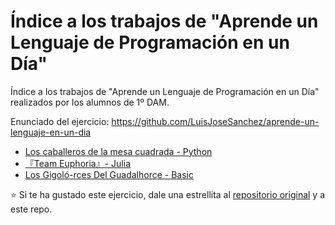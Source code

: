 # Índice a los trabajos de "Aprende un Lenguaje de Programación en un Día"

Índice a los trabajos de "Aprende un Lenguaje de Programación en un Día" realizados por los alumnos de 1º DAM.

Enunciado del ejercicio: <https://github.com/LuisJoseSanchez/aprende-un-lenguaje-en-un-dia>

* [Los caballeros de la mesa cuadrada - Python](https://github.com/BeTheVal/aprende-un-lenguaje-en-un-dia)
* [『Team Euphoria』- Julia](https://github.com/PabloLuisMolinaBlanes/aprende-un-lenguaje-en-un-dia)
* [Los Gigoló-rces Del Guadalhorce - Basic](https://github.com/VictorGallardo/aprende-un-lenguaje-en-un-dia)

:star: Si te ha gustado este ejercicio, dale una estrellita al [repositorio original](https://github.com/LuisJoseSanchez/aprende-un-lenguaje-en-un-dia) y a este repo.
